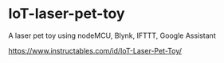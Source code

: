 # IoT-laser-pet-toy
A laser pet toy using nodeMCU, Blynk, IFTTT, Google Assistant

https://www.instructables.com/id/IoT-Laser-Pet-Toy/
